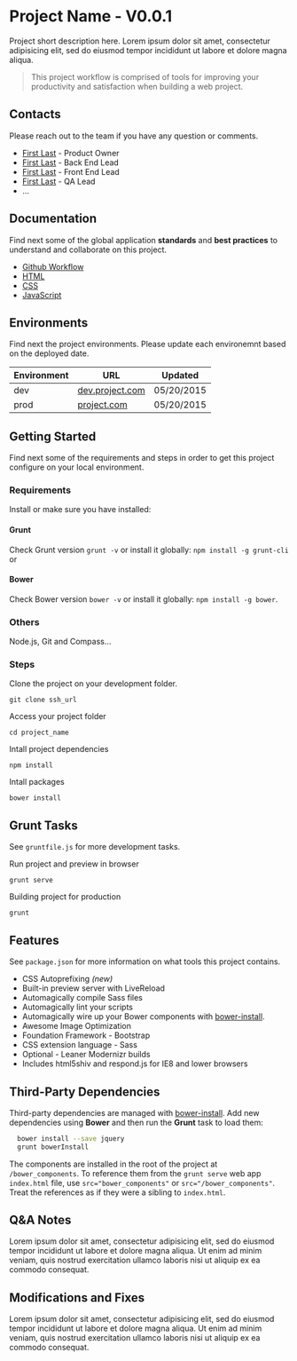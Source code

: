 # Project Name - V0.0.1

Project short description here. Lorem ipsum dolor sit amet, consectetur adipisicing elit, sed do eiusmod tempor incididunt ut labore et dolore magna aliqua. 

> This project workflow is comprised of tools for improving your productivity and satisfaction when building a web project.


## Contacts
Please reach out to the team if you have any question or comments. 

* [First Last](first.last@email.com) - Product Owner
* [First Last](first.last@email.com) - Back End Lead
* [First Last](first.last@email.com) - Front End Lead
* [First Last](first.last@email.com) - QA Lead
* ...


## Documentation
Find next some of the global application **standards** and **best practices** to understand and collaborate on this project.  

* [Github Workflow](http://project/wiki/topic-url)
* [HTML](http://project/wiki/topic-url)
* [CSS](http://project/wiki/topic-url)
* [JavaScript](http://project/wiki/topic-url)


## Environments
Find next the project environments. Please update each environemnt based on the deployed date.

Environment | URL                                       | Updated
----------- | ----------------------------------------- | ---------
dev         | [dev.project.com](http://project/dev/url) | 05/20/2015
prod        | [project.com](http://project.com)         | 05/20/2015



## Getting Started
Find next some of the requirements and steps in order to get this project configure on your local environment. 

### Requirements
Install or make sure you have installed:

#### Grunt
Check Grunt version `grunt -v` or install it globally: `npm install -g grunt-cli` or 

#### Bower
Check Bower version `bower -v` or install it globally: `npm install -g bower`. 

### Others
Node.js, Git and Compass…


### Steps
Clone the project on your development folder.

```
git clone ssh_url
```

Access your project folder
```
cd project_name
```

Intall project dependencies
```
npm install
```

Intall packages 
```
bower install
```



## Grunt Tasks
See `gruntfile.js` for more development tasks. 

Run project and preview in browser
```
grunt serve
```

Building project for production
```
grunt 
```



## Features
See `package.json` for more information on what tools this project contains.

* CSS Autoprefixing *(new)*
* Built-in preview server with LiveReload
* Automagically compile Sass files
* Automagically lint your scripts
* Automagically wire up your Bower components with [bower-install](#third-party-dependencies).
* Awesome Image Optimization 
* Foundation Framework - Bootstrap
* CSS extension language - Sass
* Optional - Leaner Modernizr builds
* Includes html5shiv and respond.js for IE8 and lower browsers



## Third-Party Dependencies

Third-party dependencies are managed with [bower-install](https://github.com/stephenplusplus/grunt-bower-install). Add new dependencies using **Bower** and then run the **Grunt** task to load them:

```bash
  bower install --save jquery
  grunt bowerInstall
```

The components are installed in the root of the project at `/bower_components`. To reference them from the `grunt serve` web app `index.html` file, use `src="bower_components"` or `src="/bower_components"`. Treat the references as if they were a sibling to `index.html`.


## Q&A Notes
Lorem ipsum dolor sit amet, consectetur adipisicing elit, sed do eiusmod tempor incididunt ut labore et dolore magna aliqua. Ut enim ad minim veniam, quis nostrud exercitation ullamco laboris nisi ut aliquip ex ea commodo consequat.


## Modifications and Fixes
Lorem ipsum dolor sit amet, consectetur adipisicing elit, sed do eiusmod tempor incididunt ut labore et dolore magna aliqua. Ut enim ad minim veniam, quis nostrud exercitation ullamco laboris nisi ut aliquip ex ea commodo consequat. 
